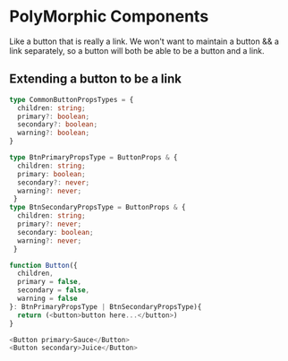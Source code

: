 # PolyMorphic Components
Like a button that is really a link. We won't want to maintain a button && a link separately, so a button will both be able to be a button and a link.  

## Extending a button to be a link

```ts
type CommonButtonPropsTypes = {
  children: string;
  primary?: boolean;
  secondary?: boolean;
  warning?: boolean;
}

type BtnPrimaryPropsType = ButtonProps & { 
  children: string;
  primary: boolean;
  secondary?: never;
  warning?: never;
 }
type BtnSecondaryPropsType = ButtonProps & { 
  children: string;
  primary?: never;
  secondary: boolean;
  warning?: never;
 }

function Button({
  children,
  primary = false,
  secondary = false,
  warning = false
}: BtnPrimaryPropsType | BtnSecondaryPropsType){
  return (<button>button here...</button>)
}

<Button primary>Sauce</Button>
<Button secondary>Juice</Button>
```